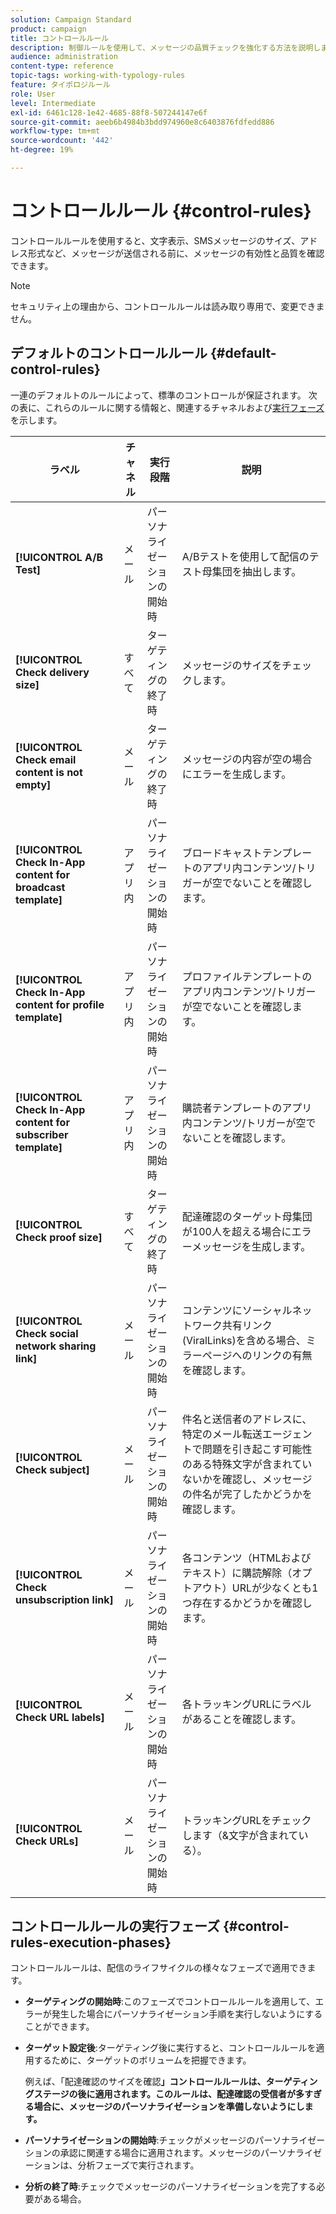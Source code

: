 ```yaml
---
solution: Campaign Standard
product: campaign
title: コントロールルール
description: 制御ルールを使用して、メッセージの品質チェックを強化する方法を説明します。
audience: administration
content-type: reference
topic-tags: working-with-typology-rules
feature: タイポロジルール
role: User
level: Intermediate
exl-id: 6461c128-1e42-4685-88f8-507244147e6f
source-git-commit: aeeb6b4984b3bdd974960e8c6403876fdfedd886
workflow-type: tm+mt
source-wordcount: '442'
ht-degree: 19%

---
```


# コントロールルール {#control-rules}

コントロールルールを使用すると、文字表示、SMSメッセージのサイズ、アドレス形式など、メッセージが送信される前に、メッセージの有効性と品質を確認できます。

>[!NOTE]
>
>セキュリティ上の理由から、コントロールルールは読み取り専用で、変更できません。

## デフォルトのコントロールルール {#default-control-rules}

一連のデフォルトのルールによって、標準のコントロールが保証されます。 次の表に、これらのルールに関する情報と、関連するチャネルおよび[実行フェーズ](#control-rules-execution-phases)を示します。

| ラベル | チャネル | 実行段階 | 説明 |
|---------|----------|---------|---------|
| **[!UICONTROL A/B Test]** | メール | パーソナライゼーションの開始時 | A/Bテストを使用して配信のテスト母集団を抽出します。 |
| **[!UICONTROL Check delivery size]** | すべて | ターゲティングの終了時 | メッセージのサイズをチェックします。 |
| **[!UICONTROL Check email content is not empty]** | メール | ターゲティングの終了時 | メッセージの内容が空の場合にエラーを生成します。 |
| **[!UICONTROL Check In-App content for broadcast template]** | アプリ内 | パーソナライゼーションの開始時 | ブロードキャストテンプレートのアプリ内コンテンツ/トリガーが空でないことを確認します。 |
| **[!UICONTROL Check In-App content for profile template]** | アプリ内 | パーソナライゼーションの開始時 | プロファイルテンプレートのアプリ内コンテンツ/トリガーが空でないことを確認します。 |
| **[!UICONTROL Check In-App content for subscriber template]** | アプリ内 | パーソナライゼーションの開始時 | 購読者テンプレートのアプリ内コンテンツ/トリガーが空でないことを確認します。 |
| **[!UICONTROL Check proof size]** | すべて | ターゲティングの終了時 | 配達確認のターゲット母集団が100人を超える場合にエラーメッセージを生成します。 |
| **[!UICONTROL Check social network sharing link]** | メール | パーソナライゼーションの開始時 | コンテンツにソーシャルネットワーク共有リンク(ViralLinks)を含める場合、ミラーページへのリンクの有無を確認します。 |
| **[!UICONTROL Check subject]** | メール | パーソナライゼーションの開始時 | 件名と送信者のアドレスに、特定のメール転送エージェントで問題を引き起こす可能性のある特殊文字が含まれていないかを確認し、メッセージの件名が完了したかどうかを確認します。 |
| **[!UICONTROL Check unsubscription link]** | メール | パーソナライゼーションの開始時 | 各コンテンツ（HTMLおよびテキスト）に購読解除（オプトアウト）URLが少なくとも1つ存在するかどうかを確認します。 |
| **[!UICONTROL Check URL labels]** | メール | パーソナライゼーションの開始時 | 各トラッキングURLにラベルがあることを確認します。 |
| **[!UICONTROL Check URLs]** | メール | パーソナライゼーションの開始時 | トラッキングURLをチェックします（&amp;文字が含まれている）。 |

## コントロールルールの実行フェーズ {#control-rules-execution-phases}

コントロールルールは、配信のライフサイクルの様々なフェーズで適用できます。

* **ターゲティングの開始時**:このフェーズでコントロールルールを適用して、エラーが発生した場合にパーソナライゼーション手順を実行しないようにすることができます。

* **ターゲット設定後**:ターゲティング後に実行すると、コントロールルールを適用するために、ターゲットのボリュームを把握できます。

   例えば、「配達確認のサイズを確認&#x200B;**」コントロールルールは、ターゲティングステージの後に適用されます。このルールは、配達確認の受信者が多すぎる場合に、メッセージのパーソナライゼーションを準備しないようにします。**

* **パーソナライゼーションの開始時**:チェックがメッセージのパーソナライゼーションの承認に関連する場合に適用されます。メッセージのパーソナライゼーションは、分析フェーズで実行されます。

* **分析の終了時**:チェックでメッセージのパーソナライゼーションを完了する必要がある場合。
